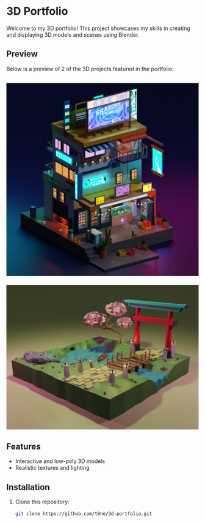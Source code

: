 # 3D Portfolio

Welcome to my 3D portfolio! This project showcases my skills in creating and displaying 3D models and scenes using Blender.

## Preview

Below is a preview of 2 of the 3D projects featured in the portfolio:

![Portfolio Preview](tp3-store/FotosTP3/1.jpg)
---
![Portfolio Preview](tp2-sakura/Render.png)

## Features

- Interactive and low-poly 3D models
- Realistic textures and lighting

## Installation

1. Clone this repository:

   ```bash
   git clone https://github.com/t8ne/3d-portfolio.git
